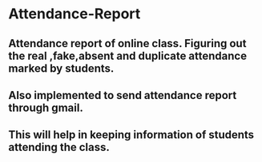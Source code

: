 # Attendance-Report
## Attendance report of online class. Figuring out the real ,fake,absent and duplicate attendance marked by students.
## Also implemented to send attendance report through gmail.
## This will help in keeping information of students attending the class.
